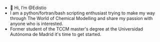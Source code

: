 + 👋 Hi, I’m @Edistio
+ I am a python/fortran/bash scripting enthusiast trying to make my way through The World of Chemical Modelling
    and share my passion with anyone who is interested.
+ Former student of the TCCM master's degree at the Universidad Autónoma de Madrid it's time to get started.

<!---
Edistio/Edistio is a ✨ special ✨ repository because its `README.md` (this file) appears on your GitHub profile.
You can click the Preview link to take a look at your changes.
--->
